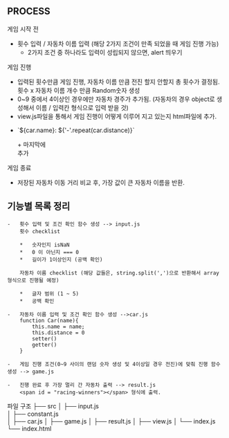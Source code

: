 ## PROCESS

게임 시작 전

-   횟수 입력 / 자동차 이름 입력 (해당 2가지 조건이 만족 되었을 때 게임 진행 가능)
    -   2가지 조건 중 하나라도 입력이 성립되지 않으면, alert 띄우기

게임 진행

-   입력된 횟수만큼 게임 진행, 자동차 이름 만큼 전진 할지 안할지 총 횟수가 결정됨. 횟수 x 자동차 이름 개수 만큼 Random숫자 생성
-   0~9 중에서 4이상인 경우에만 자동차 경주가 추가됨. (자동차의 경우 object로 생성해서 이름 / 입력칸 형식으로 입력 받을 것)
-   view.js파일을 통해서 게임 진행이 어떻게 이루어 지고 있는지 html파일에 추가.
-   <p>`${car.name}: ${'-'.repeat(car.distance)}`</p> + 마지막에 <br> 추가

게임 종료

-   저장된 자동차 이동 거리 비교 후, 가장 값이 큰 자동차 이름을 반환.

## 기능별 목록 정리

    -   횟수 입력 및 조건 확인 함수 생성 --> input.js
        횟수 checklist

        *   숫자인지 isNaN
        *   0 이 아닌지 === 0
        *   길이가 1이상인지 (공백 확인)

        자동차 이름 checklist (해당 값들은, string.split(',')으로 반환해서 array 형식으로 진행될 예정)

        *   글자 범위 (1 ~ 5)
        *   공백 확인

    -   자동차 이름 입력 및 조건 확인 함수 생성 -->car.js
        function Car(name){
            this.name = name;
            this.distance = 0
            setter()
            getter()
        }

    -   게임 진행 조건(0~9 사이의 랜덤 숫자 생성 및 4이상일 경우 전진)에 맞춰 진행 함수 생성 --> game.js

    -   진행 완료 후 가장 멀리 간 자동차 출력 --> result.js
        <span id = "racing-winners"></span> 형식에 출력.

파일 구조
├── src
│ ├── input.js  
│ ├── constant.js  
│ ├── car.js
│ ├── game.js
│ ├── result.js
│ ├── view.js
│ └── index.js
└── index.html
